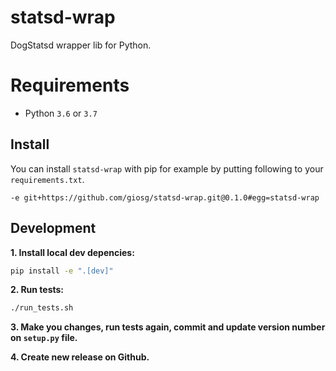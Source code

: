 # statsd-wrap
DogStatsd wrapper lib for Python.

# Requirements
* Python `3.6` or `3.7`

## Install
You can install `statsd-wrap` with pip for example by putting following to your `requirements.txt`.
```
-e git+https://github.com/giosg/statsd-wrap.git@0.1.0#egg=statsd-wrap
```

## Development

**1. Install local dev depencies:**

```bash
pip install -e ".[dev]"
```

**2. Run tests:**
```bash
./run_tests.sh
```

**3. Make you changes, run tests again, commit and update version number on `setup.py` file.**

**4. Create new release on Github.**

